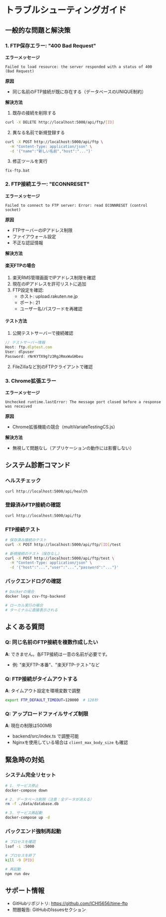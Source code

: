 # トラブルシューティングガイド

## 一般的な問題と解決策

### 1. FTP保存エラー: "400 Bad Request"

**エラーメッセージ**
```
Failed to load resource: the server responded with a status of 400 (Bad Request)
```

**原因**
- 同じ名前のFTP接続が既に存在する（データベースのUNIQUE制約）

**解決方法**
1. 既存の接続を削除する
```bash
curl -X DELETE http://localhost:5000/api/ftp/[ID]
```

2. 異なる名前で新規登録する
```bash
curl -X POST http://localhost:5000/api/ftp \
  -H "Content-Type: application/json" \
  -d '{"name":"新しい名前","host":"..."}'
```

3. 修正ツールを実行
```batch
fix-ftp.bat
```

### 2. FTP接続エラー: "ECONNRESET"

**エラーメッセージ**
```
Failed to connect to FTP server: Error: read ECONNRESET (control socket)
```

**原因**
- FTPサーバーのIPアドレス制限
- ファイアウォール設定
- 不正な認証情報

**解決方法**

#### 楽天FTPの場合
1. 楽天RMS管理画面でIPアドレス制限を確認
2. 現在のIPアドレスを許可リストに追加
3. FTP設定を確認:
   - ホスト: upload.rakuten.ne.jp
   - ポート: 21
   - ユーザー名/パスワードを再確認

#### テスト方法
1. 公開テストサーバーで接続確認
```javascript
// テストサーバー情報
Host: ftp.dlptest.com
User: dlpuser
Password: rNrKYTX9g7z3RgJRmxWuGHbeu
```

2. FileZillaなど別のFTPクライアントで確認

### 3. Chrome拡張エラー

**エラーメッセージ**
```
Unchecked runtime.lastError: The message port closed before a response was received
```

**原因**
- Chrome拡張機能の競合（multiVariateTestingCS.js）

**解決方法**
- 無視して問題なし（アプリケーションの動作には影響しない）

## システム診断コマンド

### ヘルスチェック
```bash
curl http://localhost:5000/api/health
```

### 登録済みFTP接続の確認
```bash
curl http://localhost:5000/api/ftp
```

### FTP接続テスト
```bash
# 保存済み接続のテスト
curl -X POST http://localhost:5000/api/ftp/[ID]/test

# 新規接続のテスト（保存なし）
curl -X POST http://localhost:5000/api/ftp/test \
  -H "Content-Type: application/json" \
  -d '{"host":"...","user":"...","password":"..."}'
```

### バックエンドログの確認
```bash
# Dockerの場合
docker logs csv-ftp-backend

# ローカル実行の場合
# ターミナルに直接表示される
```

## よくある質問

### Q: 同じ名前のFTP接続を複数作成したい
**A**: できません。各FTP接続は一意の名前が必要です。
- 例: "楽天FTP-本番"、"楽天FTP-テスト"など

### Q: FTP接続がタイムアウトする
**A**: タイムアウト設定を環境変数で調整
```bash
export FTP_DEFAULT_TIMEOUT=120000  # 120秒
```

### Q: アップロードファイルサイズ制限
**A**: 現在の制限は500MB
- backend/src/index.ts で調整可能
- Nginxを使用している場合は `client_max_body_size` も確認

## 緊急時の対処

### システム完全リセット
```bash
# 1. サービス停止
docker-compose down

# 2. データベース削除（注意：全データが消える）
rm -f ./data/database.db

# 3. サービス再起動
docker-compose up -d
```

### バックエンド強制再起動
```bash
# プロセスを確認
lsof -i :5000

# プロセスを終了
kill -9 [PID]

# 再起動
npm run dev
```

## サポート情報

- GitHubリポジトリ: https://github.com/ICHI5656/time-ftp
- 問題報告: GitHubのIssuesセクション